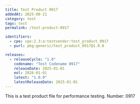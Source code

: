 ```yaml
---
title: Test Product 0917
addedAt: 2025-08-21
category: test
tags: test
permalink: /test-product-0917

identifiers:
  - cpe: cpe:2.3:a:testvendor:test_product_0917
  - purl: pkg:generic/test_product_0917@1.0.0

releases:
  - releaseCycle: "1.0"
    codename: "Test Codename 0917"
    releaseDate: 2025-01-01
    eol: 2026-01-01
    latest: "1.0.0"
    latestReleaseDate: 2025-01-01
---
```


This is a test product file for performance testing. Number: 0917
